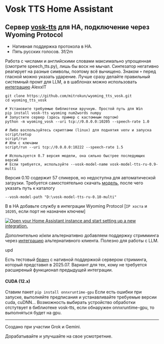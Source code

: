 # Vosk TTS Home Assistant

## Сервер [vosk-tts](https://github.com/alphacep/vosk-tts) для HA, подключение через Wyoming Protocol
- Нативная поддержка протокола в HA.
- Пять русских голосов. 3f/2m
 
Работа с числами и английскими словами максимально упрощенная (смотрите speech_tts.py), лишь бы воск не мычал.
Синтезатор негативно реагирует на разные символы, поэтому всё вычищено. Знаком `+` перед гласной можно указать ударение.
Лучше сразу делайте правильный системный промт для LLM, а в шаблонах можно использовать [интеграцию](https://github.com/AlexxIT/MorphNumbers) AlexxIT
```
git clone https://github.com/mitrokun/wyoming_tts_vosk.git
cd wyoming_tts_vosk

# Установите требуемые библиотеки вручную. Простой путь для Win
pip install vosk-tts wyoming num2words numpy
# Запустите сервер (здесь пример с кастомным портом)
python -m wyoming_vosk --uri tcp://0.0.0.0:10205 --speech-rate 1.0

# Либо воспользуйтесь скриптами (linux) для поднятия venv и запуска 
script/setup
script/run
# Или с ключами
script/run --uri tcp://0.0.0.0:10222 --speech-rate 1.5

# Используется 0.7 версия модели, она сильно быстрее последующих версий
# Если требуется, используйте --vosk-model-name vosk-model-tts-ru-0.9-multi
```
Версия 0.10 содержит 57 спикеров, но недоступна для автоматической загрузки.
Требуется самостоятельно скачать [модель](https://alphacephei.com/vosk/models/vosk-model-tts-ru-0.10-multi.zip), после чего указать путь к каталогу
```
--vosk-model-path "D:\vosk-model-tts-ru-0.10-multi"
```


В в HA добавьте службу в интеграции Wyoming Protocol [`IP хоста` и `10205`, если порт не назначен ключем]

[![Open your Home Assistant instance and start setting up a new integration.](https://my.home-assistant.io/badges/config_flow_start.svg)](https://my.home-assistant.io/redirect/config_flow_start/?domain=wyoming)

Дополнительно и/или альтернативно добавляем поддержку стримминга через [интеграцию](https://github.com/mitrokun/streaming_tts_proxy) альтернативного клиента. Полезно для работы с LLM.

upd

Есть тестовый [бранч](https://github.com/mitrokun/wyoming_tts_vosk/tree/streaming) с нативной поддержкой сервером стриминга, который представил в 2025.07. Вариант для тех, кому не требуется расширеный функционал предыдущей интеграции.

#### CUDA (12.x) 
Ставим пакет
`pip install onnxruntime-gpu`
Если есть ошибки при запуске, выполняйте предписания и устанавливайте требуемые версии cuda, cuDNN...
Возможность выбирать устройство обработки отстутвует в библиотеке vosk-tts, если обнаружен onnxruntime-gpu, то выполняться будет на gpu.

---
Создано при участии Grok и Gemini. 

Дорабатывайте и улучшайте на свое усмотретние.

